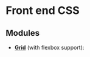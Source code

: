 # Front end CSS

## Modules

* **[Grid](https://github.com/Gibe/front-end-css/blob/master/modules/_grid.scss)** (with flexbox support):
